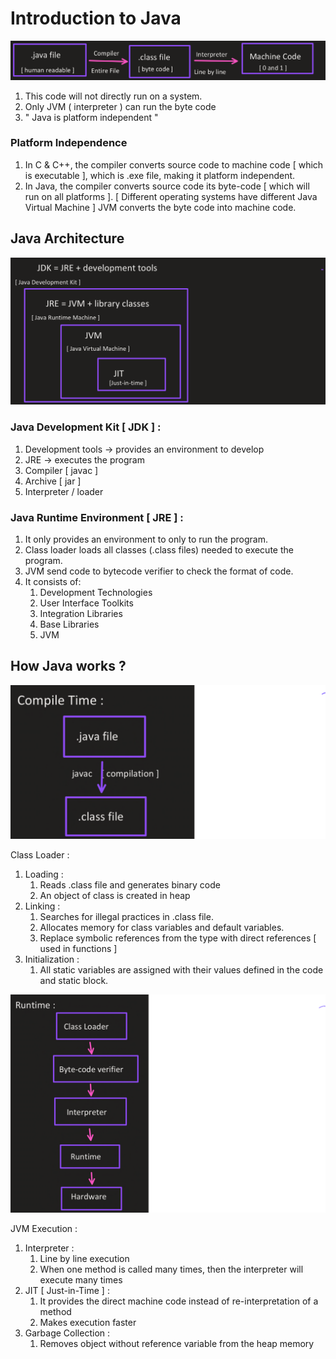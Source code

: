 # Introduction to Java

![](image1.png)

1.  This code will not directly run on a system.
2.  Only JVM ( interpreter ) can run the byte code
3.  " Java is platform independent "

### Platform Independence

1.  In C & C++, the compiler converts source code to machine code [ which is executable ], which is .exe file, making it platform independent.
2.  In Java, the compiler converts source code its byte-code [ which will run on all platforms ]. [ Different operating systems have different Java Virtual Machine ] JVM converts the byte code into machine code.

## Java Architecture

![](image2.png)

### Java Development Kit [ JDK ] :

1.  Development tools -> provides an environment to develop
2.  JRE -> executes the program
3.  Compiler [ javac ]
4.  Archive [ jar ]
5.  Interpreter / loader

### Java Runtime Environment [ JRE ] :

1.  It only provides an environment to only to run the program.
2.  Class loader loads all classes (.class files) needed to execute the program.
3.  JVM send code to bytecode verifier to check the format of code.
4.  It consists of:
    1.  Development Technologies
    2.  User Interface Toolkits
    3.  Integration Libraries
    4.  Base Libraries
    5.  JVM

## How Java works ?

![](image3.png)

Class Loader :

1.  Loading :
    1.  Reads .class file and generates binary code
    2.  An object of class is created in heap
2.  Linking :
    1.  Searches for illegal practices in .class file.
    2.  Allocates memory for class variables and default variables.
    3.  Replace symbolic references from the type with direct references [ used in functions ]
3.  Initialization :
    1.  All static variables are assigned with their values defined in the code and static block.

![](image4.png)

JVM Execution :

1.  Interpreter :
    1.  Line by line execution
    2.  When one method is called many times, then the interpreter will execute many times
2.  JIT [ Just-in-Time ] :
    1.  It provides the direct machine code instead of re-interpretation of a method
    2.  Makes execution faster
3.  Garbage Collection :
    1.  Removes object without reference variable from the heap memory
